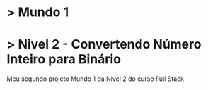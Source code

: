 # > Mundo 1 
#     > Nivel 2 - Convertendo Número Inteiro para Binário

Meu segundo projeto Mundo 1 da Nível 2 do curso Full Stack 
